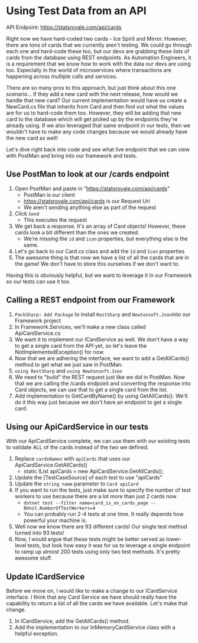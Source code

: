 # Using Test Data from an API
API Endpoint: https://statsroyale.com/api/cards

Right now we have hard-coded two cards - Ice Spirit and Mirror. However, there are tons of cards that we currently aren't testing.
We could go through each one and hard-code these too, but our devs are grabbing these lists of cards from the database using REST endpoints.
As Automation Engineers, it is a requirement that we know how to work with the data our devs are using too. Especially in the world of microservices where transactions are happening across multiple calls and services.

There are so many pros to this approach, but just think about this one scenario... If they add a new card with the next release, how would we handle that new card? Our current implementation would have us create a NewCard.cs file that inherits from Card and then find out what the values are for us to hard-code them too. However, they will be adding that new card to the database which will get picked up by the endpoints they're already using. If we also leveraged that same endpoint in our tests, then we wouldn't have to make any code changes because we would already have the new card as well!

Let's dive right back into code and see what live endpoint that we can view with PostMan and bring into our framework and tests.

## Use PostMan to look at our /cards endpoint
1. Open PostMan and paste in "https://statsroyale.com/api/cards"
    - PostMan is our client
    - https://statsroyale.com/api/cards is our Request Url
    - We aren't sending anything else as part of the request
2. Click `Send`
    - This executes the request
3. We get back a response. It's an array of Card objects! However, these cards look a bit different than the ones we created.
    - We're missing the `id` and `icon` properties, but everything else is the same.
4. Let's go back to our Card.cs class and add the `Id` and `Icon` properties
5. The awesome thing is that now we have a list of all the cards that are in the game! We don't have to store this ourselves if we don't want to.

Having this is obviously helpful, but we want to leverage it in our Framework so our tests can use it too.

## Calling a REST endpoint from our Framework
1. `PackSharp: Add Package` to install `RestSharp` and `Newtonsoft.Json`into our Framework project
2. In Framework.Services, we'll make a new class called ApiCardService.cs
3. We want it to implement our ICardService as well. We don't have a way to get a single card from the API yet, so let's leave the NotImplementedException() for now.
4. Now that we are adhering the interface, we want to add a GetAllCards() method to get what we just saw in PostMan.
5. `using RestSharp` and `using Newtonsoft.Json`
6. We need to "build" the REST request just like we did in PostMan. Now that we are calling the /cards endpoint and converting the response into Card objects, we can use that to get a single card from the list.
7. Add implementation to GetCardByName() by using GetAllCards(). We'll do it this way just because we don't have an endpoint to get a single card.

## Using our ApiCardService in our tests
With our ApiCardService complete, we can use them with our existing tests to validate ALL of the cards instead of the two we defined.

1. Replace `cardsNames` with `apiCards` that uses our ApiCardService.GetAllCards()
    - static IList<Card> apiCards = new ApiCardService.GetAllCards();
2. Update the [TestCaseSource] of each test to use "apiCards"
3. Update the `string name` parameter to `Card apiCard`
4. If you want to run the tests, just make sure to specify the number of test workers to use because there are a lot more than just 2 cards now
    - `dotnet test --filter name=card_is_on_cards_page -- NUnit.NumberOfTestWorkers=4`
    - You can probably run 2-4 tests at one time. It really depends how powerful your machine is.
5. Well now we know there are 93 different cards! Our single test method turned into 93 tests!
6. Now, I would argue that these tests might be better served as lower-level tests, but look how easy it was for us to leverage a single endpoint to ramp up almost 200 tests using only two test methods. It's pretty awesome stuff.

## Update ICardService
Before we move on, I would like to make a change to our ICardService interface. I think that any Card Service we have should really have the capability to return a list of all the cards we have available. Let's make that change.

1. In ICardService, add the GetAllCards() method.
2. Add the implementation to our InMemoryCardService class with a helpful exception.
